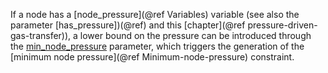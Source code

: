 If a node has a [node\_pressure](@ref Variables) variable (see also the parameter [has\_pressure])(@ref) and this [chapter](@ref pressure-driven-gas-transfer)),
a lower bound on the pressure can be introduced through the [min\_node\_pressure](@ref) parameter, which triggers the generation of the [minimum node pressure](@ref Minimum-node-pressure) constraint.
